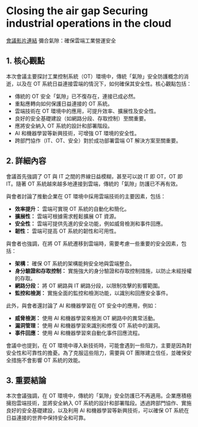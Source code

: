 # Closing the air gap Securing industrial operations in the cloud
[會議影片連結](https://www.youtube.com/watch?v=7NdhFnM0Zqc)
彌合氣隙：確保雲端工業營運安全

## 1. 核心觀點

本次會議主要探討工業控制系統（OT）環境中，傳統「氣隙」安全防護概念的消逝，以及在 OT 系統日益連接雲端的情況下，如何確保其安全性。核心觀點包括：

*   傳統的 OT 安全「氣隙」已不復存在，連接已成必然。
*   重點應轉向如何保護日益連接的 OT 系統。
*   雲端技術在 OT 環境中的應用，可提升效率、擴展性及安全性。
*   良好的安全基礎建設（如網路分段、存取控制）至關重要。
*   應將安全納入 OT 系統的設計和部署階段。
*   AI 和機器學習等新興技術，可增強 OT 環境的安全性。
*   跨部門協作（IT、OT、安全）對於成功部署雲端 OT 解決方案至關重要。

## 2. 詳細內容

會議首先強調了 OT 與 IT 之間的界線日益模糊，甚至可以說 IT 即 OT，OT 即 IT。隨著 OT 系統越來越多地連接到雲端，傳統的「氣隙」防護已不再有效。

與會者討論了推動企業在 OT 環境中採用雲端技術的主要因素，包括：

*   **效率提升：** 雲端可實現 OT 系統的自動化和簡化。
*   **擴展性：** 雲端可根據需求輕鬆擴展 OT 資源。
*   **安全性：** 雲端可提供先進的安全功能，例如威脅檢測和事件回應。
*   **韌性：** 雲端可提高 OT 系統的韌性和可用性。

與會者也強調，在將 OT 系統遷移到雲端時，需要考慮一些重要的安全因素，包括：

*   **架構：** 確保 OT 系統的架構能夠安全地與雲端整合。
*   **身分驗證和存取控制：** 實施強大的身分驗證和存取控制措施，以防止未經授權的存取。
*   **網路分段：** 將 OT 網路與 IT 網路分段，以限制攻擊的影響範圍。
*   **監控和檢測：** 實施全面的監控和檢測功能，以識別和回應安全事件。

此外，與會者還討論了 AI 和機器學習在 OT 安全中的應用，例如：

*   **威脅檢測：** 使用 AI 和機器學習來檢測 OT 網路中的異常活動。
*   **漏洞管理：** 使用 AI 和機器學習來識別和修復 OT 系統中的漏洞。
*   **事件回應：** 使用 AI 和機器學習來自動化事件回應流程。

會議中也提到，在 OT 環境中導入新技術時，可能會遇到一些阻力，主要是因為對安全性和可靠性的擔憂。為了克服這些阻力，需要與 OT 團隊建立信任，並確保安全措施不會影響 OT 系統的效能。

## 3. 重要結論

本次會議強調，在 OT 環境中，傳統的「氣隙」安全防護已不再適用。企業應積極擁抱雲端技術，並將安全納入 OT 系統的設計和部署階段。透過跨部門協作、實施良好的安全基礎建設，以及利用 AI 和機器學習等新興技術，可以確保 OT 系統在日益連接的世界中保持安全和可靠。

